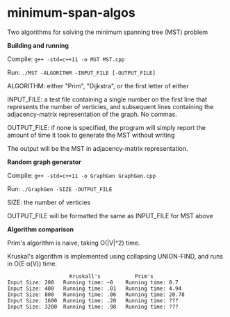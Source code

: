 # minimum-span-algos
Two algorithms for solving the minimum spanning tree (MST) problem

<b>Building and running</b>

Compile: <code>g++ -std=c++11 -o MST MST.cpp</code> 

Run: <code>./MST -ALGORITHM -INPUT_FILE [-OUTPUT_FILE]</code>

ALGORITHM: either "Prim", "Dijkstra", or the first letter of either

INPUT_FILE: a test file containing a single number on the first line that represents the number of verticies, and subsequent lines containing the adjacency-matrix representation of the graph. No commas.

OUTPUT_FILE: if none is specified, the program will simply report the amount of time it took to generate the MST without writing

The output will be the MST in adjacency-matrix representation.

<b>Random graph generator</b>

Compile: <code>g++ -std=c++11 -o GraphGen GraphGen.cpp</code>

Run: <code>./GraphGen -SIZE -OUTPUT_FILE</code>

SIZE: the number of verticies

OUTPUT_FILE will be formatted the same as INPUT_FILE for MST above


<b>Algorithm comparison</b>

Prim's algorithm is naive, taking O(|V|^2) time.

Kruskal's algorithm is implemented using collapsing UNION-FIND, and runs in O(E α(V)) time.

                        Kruskall's           Prim's
    Input Size: 200   Running time: ~0    Running time: 0.7
    Input Size: 400   Running time: .01   Running time: 4.94
    Input Size: 800   Running time: .06   Running time: 20.78
    Input Size: 1600  Running time: .20   Running time: ???
    Input Size: 3200  Running time: .98   Running time: ???
